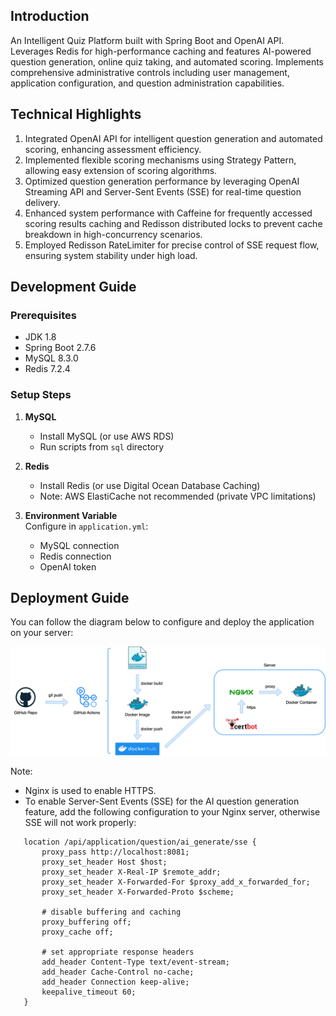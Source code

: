 ## Introduction

An Intelligent Quiz Platform built with Spring Boot and OpenAI API. Leverages Redis for high-performance caching and
features AI-powered question generation, online quiz taking, and automated scoring. Implements comprehensive
administrative controls including user management, application configuration, and question administration capabilities.

## Technical Highlights

1. Integrated OpenAI API for intelligent question generation and automated scoring, enhancing assessment efficiency.
2. Implemented flexible scoring mechanisms using Strategy Pattern, allowing easy extension of scoring algorithms.
3. Optimized question generation performance by leveraging OpenAI Streaming API and Server-Sent Events (SSE) for
   real-time question delivery.
4. Enhanced system performance with Caffeine for frequently accessed scoring results caching and Redisson distributed
   locks to prevent cache breakdown in high-concurrency scenarios.
5. Employed Redisson RateLimiter for precise control of SSE request flow, ensuring system stability under high load.

## Development Guide

### Prerequisites

- JDK 1.8
- Spring Boot 2.7.6
- MySQL 8.3.0
- Redis 7.2.4

### Setup Steps

1. **MySQL**
    - Install MySQL (or use AWS RDS)
    - Run scripts from `sql` directory

2. **Redis**
    - Install Redis (or use Digital Ocean Database Caching)
    - Note: AWS ElastiCache not recommended (private VPC limitations)

3. **Environment Variable**  
   Configure in `application.yml`:
    - MySQL connection
    - Redis connection
    - OpenAI token

## Deployment Guide

You can follow the diagram below to configure and deploy the application on your server:

![deploy.jpg](deploy.jpg)

Note:

* Nginx is used to enable HTTPS.
* To enable Server-Sent Events (SSE) for the AI question generation feature, add the following configuration to your
  Nginx server, otherwise SSE will not work properly:

```
   location /api/application/question/ai_generate/sse {
       proxy_pass http://localhost:8081;
       proxy_set_header Host $host;
       proxy_set_header X-Real-IP $remote_addr;
       proxy_set_header X-Forwarded-For $proxy_add_x_forwarded_for;
       proxy_set_header X-Forwarded-Proto $scheme;
   
       # disable buffering and caching
       proxy_buffering off;
       proxy_cache off;
   
       # set appropriate response headers
       add_header Content-Type text/event-stream;
       add_header Cache-Control no-cache;
       add_header Connection keep-alive;
       keepalive_timeout 60;
   }
```

